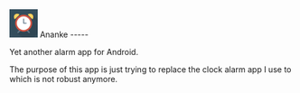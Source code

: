<img src="app/src/main/ic_launcher-playstore.png" alt="drawing" width="50"/>
Ananke
-----

Yet another alarm app for Android.

The purpose of this app is just trying to replace the clock alarm app I use to which is not robust anymore.
